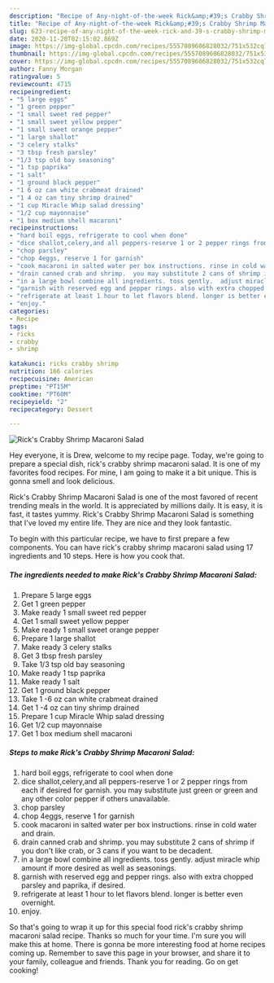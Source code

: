 ```yaml
---
description: "Recipe of Any-night-of-the-week Rick&amp;#39;s Crabby Shrimp Macaroni Salad"
title: "Recipe of Any-night-of-the-week Rick&amp;#39;s Crabby Shrimp Macaroni Salad"
slug: 623-recipe-of-any-night-of-the-week-rick-and-39-s-crabby-shrimp-macaroni-salad
date: 2020-11-20T02:15:02.869Z
image: https://img-global.cpcdn.com/recipes/5557089606828032/751x532cq70/ricks-crabby-shrimp-macaroni-salad-recipe-main-photo.jpg
thumbnail: https://img-global.cpcdn.com/recipes/5557089606828032/751x532cq70/ricks-crabby-shrimp-macaroni-salad-recipe-main-photo.jpg
cover: https://img-global.cpcdn.com/recipes/5557089606828032/751x532cq70/ricks-crabby-shrimp-macaroni-salad-recipe-main-photo.jpg
author: Fanny Morgan
ratingvalue: 5
reviewcount: 4715
recipeingredient:
- "5 large eggs"
- "1 green pepper"
- "1 small sweet red pepper"
- "1 small sweet yellow pepper"
- "1 small sweet orange pepper"
- "1 large shallot"
- "3 celery stalks"
- "3 tbsp fresh parsley"
- "1/3 tsp old bay seasoning"
- "1 tsp paprika"
- "1 salt"
- "1 ground black pepper"
- "1 6 oz can white crabmeat drained"
- "1 4 oz can tiny shrimp drained"
- "1 cup Miracle Whip salad dressing"
- "1/2 cup mayonnaise"
- "1 box medium shell macaroni"
recipeinstructions:
- "hard boil eggs, refrigerate to cool when done"
- "dice shallot,celery,and all peppers-reserve 1 or 2 pepper rings from each if desired for garnish.  you may substitute just green or green and any other color pepper if others unavailable."
- "chop parsley"
- "chop 4eggs, reserve 1 for garnish"
- "cook macaroni in salted water per box instructions. rinse in cold water and drain."
- "drain canned crab and shrimp.  you may substitute 2 cans of shrimp if you don&#39;t like crab, or 3 cans if you want to be decadent."
- "in a large bowl combine all ingredients. toss gently.  adjust miracle whip amount if more desired as well as seasonings."
- "garnish with reserved egg and pepper rings. also with extra chopped parsley and paprika, if desired."
- "refrigerate at least 1 hour to let flavors blend. longer is better even overnight."
- "enjoy."
categories:
- Recipe
tags:
- ricks
- crabby
- shrimp

katakunci: ricks crabby shrimp 
nutrition: 166 calories
recipecuisine: American
preptime: "PT15M"
cooktime: "PT60M"
recipeyield: "2"
recipecategory: Dessert

---
```



![Rick&#39;s Crabby Shrimp Macaroni Salad](https://img-global.cpcdn.com/recipes/5557089606828032/751x532cq70/ricks-crabby-shrimp-macaroni-salad-recipe-main-photo.jpg)

Hey everyone, it is Drew, welcome to my recipe page. Today, we're going to prepare a special dish, rick&#39;s crabby shrimp macaroni salad. It is one of my favorites food recipes. For mine, I am going to make it a bit unique. This is gonna smell and look delicious.

Rick&#39;s Crabby Shrimp Macaroni Salad is one of the most favored of recent trending meals in the world. It is appreciated by millions daily. It is easy, it is fast, it tastes yummy. Rick&#39;s Crabby Shrimp Macaroni Salad is something that I've loved my entire life. They are nice and they look fantastic.




To begin with this particular recipe, we have to first prepare a few components. You can have rick&#39;s crabby shrimp macaroni salad using 17 ingredients and 10 steps. Here is how you cook that.

<!--inarticleads1-->

##### The ingredients needed to make Rick&#39;s Crabby Shrimp Macaroni Salad:

1. Prepare 5 large eggs
1. Get 1 green pepper
1. Make ready 1 small sweet red pepper
1. Get 1 small sweet yellow pepper
1. Make ready 1 small sweet orange pepper
1. Prepare 1 large shallot
1. Make ready 3 celery stalks
1. Get 3 tbsp fresh parsley
1. Take 1/3 tsp old bay seasoning
1. Make ready 1 tsp paprika
1. Make ready 1 salt
1. Get 1 ground black pepper
1. Take 1 -6 oz can white crabmeat drained
1. Get 1 -4 oz can tiny shrimp drained
1. Prepare 1 cup Miracle Whip salad dressing
1. Get 1/2 cup mayonnaise
1. Get 1 box medium shell macaroni




<!--inarticleads2-->

##### Steps to make Rick&#39;s Crabby Shrimp Macaroni Salad:

1. hard boil eggs, refrigerate to cool when done
1. dice shallot,celery,and all peppers-reserve 1 or 2 pepper rings from each if desired for garnish.  you may substitute just green or green and any other color pepper if others unavailable.
1. chop parsley
1. chop 4eggs, reserve 1 for garnish
1. cook macaroni in salted water per box instructions. rinse in cold water and drain.
1. drain canned crab and shrimp.  you may substitute 2 cans of shrimp if you don&#39;t like crab, or 3 cans if you want to be decadent.
1. in a large bowl combine all ingredients. toss gently.  adjust miracle whip amount if more desired as well as seasonings.
1. garnish with reserved egg and pepper rings. also with extra chopped parsley and paprika, if desired.
1. refrigerate at least 1 hour to let flavors blend. longer is better even overnight.
1. enjoy.




So that's going to wrap it up for this special food rick&#39;s crabby shrimp macaroni salad recipe. Thanks so much for your time. I'm sure you will make this at home. There is gonna be more interesting food at home recipes coming up. Remember to save this page in your browser, and share it to your family, colleague and friends. Thank you for reading. Go on get cooking!
